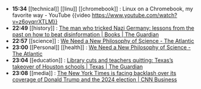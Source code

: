 - **15:34** [[technical]] [[linu]] [[chromebook]] :  Linux on a Chromebook, my favorite way - YouTube {{video https://www.youtube.com/watch?v=z6oyqrrXTLM}}
- **22:49** [[history]] : [The man who tricked Nazi Germany: lessons from the past on how to beat disinformation | Books | The Guardian](https://www.theguardian.com/books/2024/mar/02/the-man-who-tricked-nazi-germany-lessons-from-the-past-on-how-to-beat-disinformation)
- **22:57** [[science]] : [We Need a New Philosophy of Science - The Atlantic](https://www.theatlantic.com/science/archive/2024/03/universe-physics-philosophy-blind-spot-experience/677641/)
- **23:00** [[Personal]] [[health]] : [We Need a New Philosophy of Science - The Atlantic](https://www.theatlantic.com/science/archive/2024/03/universe-physics-philosophy-blind-spot-experience/677641/)
- **23:04** [[education]] : [Library cuts and teachers quitting: Texas’s takeover of Houston schools | Texas | The Guardian](https://www.theguardian.com/us-news/2024/mar/05/texas-houston-independent-school-district-takeover)
- **23:08** [[media]] : [The New York Times is facing backlash over its coverage of Donald Trump and the 2024 election | CNN Business](https://www.cnn.com/2024/03/05/media/new-york-times-trump-coverage-backlash/index.html)